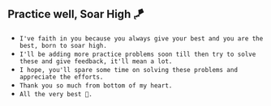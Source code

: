 ## Practice well, Soar High 🪁

- `I've faith in you because you always give your best and you are the best, born to soar high.`
- `I'll be adding more practice problems soon till then try to solve these and give feedback, it'll mean a lot.`
- `I hope, you'll spare some time on solving these problems and appreciate the efforts.`
- `Thank you so much from bottom of my heart.`
- `All the very best 🪸.`
